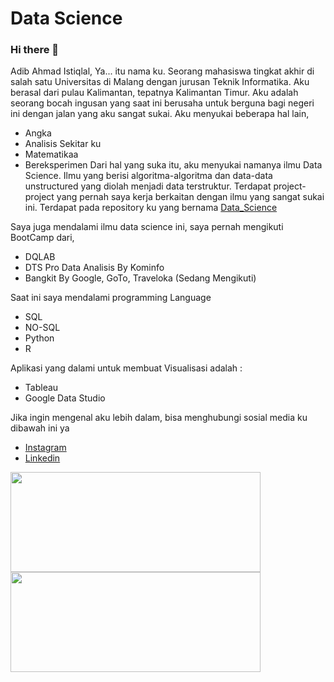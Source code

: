 # Data Science
### Hi there 👋

Adib Ahmad Istiqlal, Ya... itu nama ku. Seorang mahasiswa tingkat akhir di salah satu Universitas di Malang dengan jurusan Teknik Informatika.
Aku berasal dari pulau Kalimantan, tepatnya Kalimantan Timur.
Aku adalah seorang bocah ingusan yang saat ini berusaha untuk berguna bagi negeri ini dengan jalan yang aku sangat sukai.
Aku menyukai beberapa hal lain, 
 * Angka
 * Analisis Sekitar ku
 * Matematikaa
 * Bereksperimen
Dari hal yang suka itu, aku menyukai namanya ilmu Data Science. Ilmu yang berisi algoritma-algoritma dan data-data unstructured yang diolah menjadi data terstruktur.
Terdapat project-project yang pernah saya kerja berkaitan dengan ilmu yang sangat sukai ini. Terdapat pada repository ku yang bernama [Data_Science](https://github.com/Adib-AI/Data_Science)

Saya juga mendalami ilmu data science ini, saya pernah mengikuti BootCamp dari,
* DQLAB
* DTS Pro Data Analisis By Kominfo
* Bangkit By Google, GoTo, Traveloka (Sedang Mengikuti)

Saat ini saya mendalami programming Language
* SQL
* NO-SQL
* Python
* R

Aplikasi yang dalami untuk membuat Visualisasi adalah :
* Tableau
* Google Data Studio

Jika ingin mengenal aku lebih dalam, bisa menghubungi sosial media ku dibawah ini ya
* [Instagram](https://www.instagram.com/ai_istiqlal/)
* [Linkedin](https://www.linkedin.com/in/adib-ahmad-769a511a4/)


<p align="left">
<a href="https://github.com/Adib-AI">
  <img height="160em" width = "400em" src="https://github-readme-stats-eight-theta.vercel.app/api?username=Adib-AI&show_icons=true&theme=algolia&include_all_commits=true&count_private=true"/>
  <img height="160em" width = "400em" src="https://github-readme-stats-eight-theta.vercel.app/api/top-langs/?username=Adib-AI&layout=compact&langs_count=8&theme=algolia"/>
</a>
</p>

<!--
**Adib-AI/Adib-AI** is a ✨ _special_ ✨ repository because its `README.md` (this file) appears on your GitHub profile.

Here are some ideas to get you started:

- 🔭 I’m currently working on ...
- 🌱 I’m currently learning ...
- 👯 I’m looking to collaborate on ...
- 🤔 I’m looking for help with ...
- 💬 Ask me about ...
- 📫 How to reach me: ...
- 😄 Pronouns: ...
- ⚡ Fun fact: ...
-->
